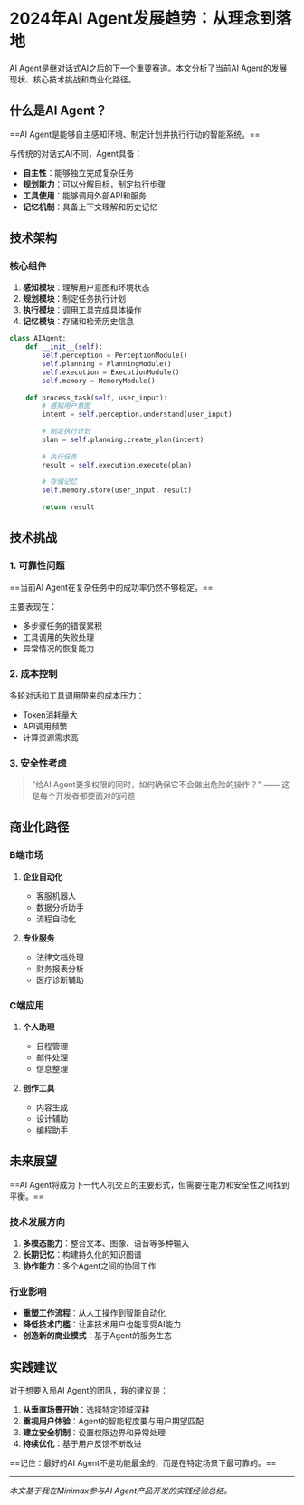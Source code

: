# 2024年AI Agent发展趋势：从理念到落地

AI Agent是继对话式AI之后的下一个重要赛道。本文分析了当前AI Agent的发展现状、核心技术挑战和商业化路径。

## 什么是AI Agent？

==AI Agent是能够自主感知环境、制定计划并执行行动的智能系统。==

与传统的对话式AI不同，Agent具备：
- **自主性**：能够独立完成复杂任务
- **规划能力**：可以分解目标，制定执行步骤
- **工具使用**：能够调用外部API和服务
- **记忆机制**：具备上下文理解和历史记忆

## 技术架构

### 核心组件

1. **感知模块**：理解用户意图和环境状态
2. **规划模块**：制定任务执行计划
3. **执行模块**：调用工具完成具体操作
4. **记忆模块**：存储和检索历史信息

```python
class AIAgent:
    def __init__(self):
        self.perception = PerceptionModule()
        self.planning = PlanningModule()
        self.execution = ExecutionModule()
        self.memory = MemoryModule()
    
    def process_task(self, user_input):
        # 感知用户意图
        intent = self.perception.understand(user_input)
        
        # 制定执行计划
        plan = self.planning.create_plan(intent)
        
        # 执行任务
        result = self.execution.execute(plan)
        
        # 存储记忆
        self.memory.store(user_input, result)
        
        return result
```

## 技术挑战

### 1. 可靠性问题

==当前AI Agent在复杂任务中的成功率仍然不够稳定。==

主要表现在：
- 多步骤任务的错误累积
- 工具调用的失败处理
- 异常情况的恢复能力

### 2. 成本控制

多轮对话和工具调用带来的成本压力：
- Token消耗量大
- API调用频繁
- 计算资源需求高

### 3. 安全性考虑

> "给AI Agent更多权限的同时，如何确保它不会做出危险的操作？" —— 这是每个开发者都要面对的问题

## 商业化路径

### B端市场

1. **企业自动化**
   - 客服机器人
   - 数据分析助手
   - 流程自动化

2. **专业服务**
   - 法律文档处理
   - 财务报表分析
   - 医疗诊断辅助

### C端应用

1. **个人助理**
   - 日程管理
   - 邮件处理
   - 信息整理

2. **创作工具**
   - 内容生成
   - 设计辅助
   - 编程助手

## 未来展望

==AI Agent将成为下一代人机交互的主要形式，但需要在能力和安全性之间找到平衡。==

### 技术发展方向

1. **多模态能力**：整合文本、图像、语音等多种输入
2. **长期记忆**：构建持久化的知识图谱
3. **协作能力**：多个Agent之间的协同工作

### 行业影响

- **重塑工作流程**：从人工操作到智能自动化
- **降低技术门槛**：让非技术用户也能享受AI能力
- **创造新的商业模式**：基于Agent的服务生态

## 实践建议

对于想要入局AI Agent的团队，我的建议是：

1. **从垂直场景开始**：选择特定领域深耕
2. **重视用户体验**：Agent的智能程度要与用户期望匹配
3. **建立安全机制**：设置权限边界和异常处理
4. **持续优化**：基于用户反馈不断改进

==记住：最好的AI Agent不是功能最全的，而是在特定场景下最可靠的。==

---

*本文基于我在Minimax参与AI Agent产品开发的实践经验总结。* 